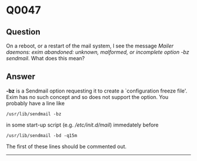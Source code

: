 Q0047
=====

Question
--------

On a reboot, or a restart of the mail system, I see the message *Mailer
daemons: exim abandoned: unknown, malformed, or incomplete option -bz
sendmail*. What does this mean?

Answer
------

**-bz** is a Sendmail option requesting it to create a \`configuration
freeze file'. Exim has no such concept and so does not support the
option. You probably have a line like

    /usr/lib/sendmail -bz

in some start-up script (e.g. */etc/init.d/mail*) immedately before

    /usr/lib/sendmail -bd -q15m

The first of these lines should be commented out.

* * * * *
